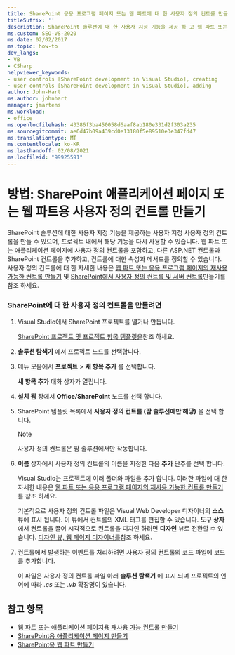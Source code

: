 ```yaml
---
title: SharePoint 응용 프로그램 페이지 또는 웹 파트에 대 한 사용자 정의 컨트롤 만들기
titleSuffix: ''
description: SharePoint 솔루션에 대 한 사용자 지정 기능을 제공 하 고 웹 파트 또는 응용 프로그램 페이지에서 해당 기능을 다시 사용 하는 사용자 지정 사용자 정의 컨트롤을 만듭니다.
ms.custom: SEO-VS-2020
ms.date: 02/02/2017
ms.topic: how-to
dev_langs:
- VB
- CSharp
helpviewer_keywords:
- user controls [SharePoint development in Visual Studio], creating
- user controls [SharePoint development in Visual Studio], adding
author: John-Hart
ms.author: johnhart
manager: jmartens
ms.workload:
- office
ms.openlocfilehash: 43386f3ba450058d6aaf8ab180e331d2f303a235
ms.sourcegitcommit: ae6d47b09a439cd0e13180f5e89510e3e347fd47
ms.translationtype: MT
ms.contentlocale: ko-KR
ms.lasthandoff: 02/08/2021
ms.locfileid: "99925591"
---
```

# <a name="how-to-create-a-user-control-for-a-sharepoint-application-page-or-web-part"></a>방법: SharePoint 애플리케이션 페이지 또는 웹 파트용 사용자 정의 컨트롤 만들기
  SharePoint 솔루션에 대한 사용자 지정 기능을 제공하는 사용자 지정 사용자 정의 컨트롤을 만들 수 있으며, 프로젝트 내에서 해당 기능을 다시 사용할 수 있습니다. 웹 파트 또는 애플리케이션 페이지에 사용자 정의 컨트롤을 포함하고, 다른 ASP.NET 컨트롤과 SharePoint 컨트롤을 추가하고, 컨트롤에 대한 속성과 메서드를 정의할 수 있습니다. 사용자 정의 컨트롤에 대 한 자세한 내용은 [웹 파트 또는 응용 프로그램 페이지의 재사용 가능한 컨트롤 만들기](../sharepoint/creating-reusable-controls-for-web-parts-or-application-pages.md) 및 [SharePoint에서 사용자 정의 컨트롤 및 서버 컨트롤](https://blogs.msdn.microsoft.com/kaevans/2011/04/28/user-controls-and-server-controls-in-sharepoint/)만들기를 참조 하세요.

### <a name="to-create-a-user-control-for-sharepoint"></a>SharePoint에 대 한 사용자 정의 컨트롤을 만들려면

1. Visual Studio에서 SharePoint 프로젝트를 열거나 만듭니다.

     [SharePoint 프로젝트 및 프로젝트 항목 템플릿을](../sharepoint/sharepoint-project-and-project-item-templates.md)참조 하세요.

2. **솔루션 탐색기** 에서 프로젝트 노드를 선택합니다.

3. 메뉴 모음에서 **프로젝트** > **새 항목 추가** 를 선택합니다.

     **새 항목 추가** 대화 상자가 열립니다.

4. **설치 됨** 창에서 **Office/SharePoint** 노드를 선택 합니다.

5. SharePoint 템플릿 목록에서 **사용자 정의 컨트롤 (팜 솔루션에만 해당)** 을 선택 합니다.

    > [!NOTE]
    > 사용자 정의 컨트롤은 팜 솔루션에서만 작동합니다.

6. **이름** 상자에서 사용자 정의 컨트롤의 이름을 지정한 다음 **추가** 단추를 선택 합니다.

     Visual Studio는 프로젝트에 여러 폴더와 파일을 추가 합니다. 이러한 파일에 대 한 자세한 내용은 [웹 파트 또는 응용 프로그램 페이지의 재사용 가능한 컨트롤 만들기](../sharepoint/creating-reusable-controls-for-web-parts-or-application-pages.md)를 참조 하세요.

     기본적으로 사용자 정의 컨트롤 파일은 Visual Web Developer 디자이너의 **소스** 뷰에 표시 됩니다. 이 뷰에서 컨트롤의 XML 태그를 편집할 수 있습니다. **도구 상자** 에서 컨트롤을 끌어 시각적으로 컨트롤을 디자인 하려면 **디자인** 뷰로 전환할 수 있습니다. [디자인 뷰, 웹 페이지 디자이너를](/previous-versions/aspnet/ms178149\(v\=vs.100\))참조 하세요.

7. 컨트롤에서 발생하는 이벤트를 처리하려면 사용자 정의 컨트롤의 코드 파일에 코드를 추가합니다.

     이 파일은 사용자 정의 컨트롤 파일 아래 **솔루션 탐색기** 에 표시 되며 프로젝트의 언어에 따라 *.cs* 또는 *.vb* 확장명이 있습니다.

## <a name="see-also"></a>참고 항목
- [웹 파트 또는 애플리케이션 페이지용 재사용 가능 컨트롤 만들기](../sharepoint/creating-reusable-controls-for-web-parts-or-application-pages.md)
- [SharePoint용 애플리케이션 페이지 만들기](../sharepoint/creating-application-pages-for-sharepoint.md)
- [SharePoint용 웹 파트 만들기](../sharepoint/creating-web-parts-for-sharepoint.md)
